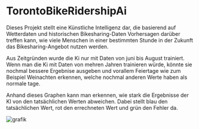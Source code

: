 # TorontoBikeRidershipAi
Dieses Projekt stellt eine Künstliche Intelligenz dar, die basierend auf Wetterdaten und historischen Bikesharing-Daten Vorhersagen darüber treffen kann, wie viele Menschen in einer bestimmten Stunde in der Zukunft das Bikesharing-Angebot nutzen werden.

Aus Zeitgründen wurde die Ki nur mit Daten von juni bis August trainiert. Wenn man die Ki mit Daten von mehren Jahren trainieren würde, könnte sie nochmal bessere Ergebnise ausgeben und vorallem Feiertage wie zum Beispiel Weinachten erkennen, welche nochmal anderen Werte haben als normale tage. 

Anhand dieses Graphen kann man erkennen, wie stark die Ergebnisse der KI von den tatsächlichen Werten abweichen. 
Dabei stellt blau den tatsächlichen Wert, rot den errechneten Wert und grün den Fehler da.

![grafik](https://github.com/boggi-67/TorontoBikeRidershipAi/assets/97855480/dc1ca306-563c-41c4-b3c3-5c34a67a1617)
